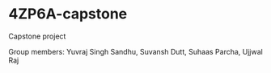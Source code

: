 # 4ZP6A-capstone
Capstone project

Group members: Yuvraj Singh Sandhu, Suvansh Dutt, Suhaas Parcha, Ujjwal Raj
